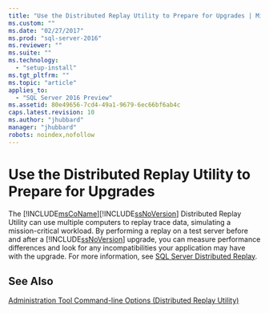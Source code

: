```yaml
---
title: "Use the Distributed Replay Utility to Prepare for Upgrades | Microsoft Docs"
ms.custom: ""
ms.date: "02/27/2017"
ms.prod: "sql-server-2016"
ms.reviewer: ""
ms.suite: ""
ms.technology: 
  - "setup-install"
ms.tgt_pltfrm: ""
ms.topic: "article"
applies_to: 
  - "SQL Server 2016 Preview"
ms.assetid: 80e49656-7cd4-49a1-9679-6ec66bf6ab4c
caps.latest.revision: 10
ms.author: "jhubbard"
manager: "jhubbard"
robots: noindex,nofollow
---
```

# Use the Distributed Replay Utility to Prepare for Upgrades
  The [!INCLUDE[msCoName](../a9notintoc/includes/msconame-md.md)][!INCLUDE[ssNoVersion](../a9notintoc/includes/ssnoversion-md.md)] Distributed Replay Utility can use multiple computers to replay trace data, simulating a mission-critical workload. By performing a replay on a test server before and after a [!INCLUDE[ssNoVersion](../a9notintoc/includes/ssnoversion-md.md)] upgrade, you can measure performance differences and look for any incompatibilities your application may have with the upgrade. For more information, see [SQL Server Distributed Replay](../tools/distributed-replay/sql-server-distributed-replay.md).  
  
## See Also  
 [Administration Tool Command-line Options &#40;Distributed Replay Utility&#41;](../tools/distributed-replay/administration-tool-command-line-options-distributed-replay-utility.md)  
  
  